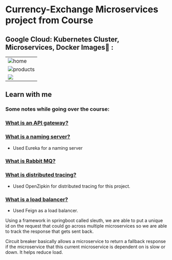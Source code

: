 # Currency-Exchange Microservices project from Course

## Google Cloud: Kubernetes Cluster, Microservices, Docker Images🙈 :


<table>
  <tr>
    <td><img src="https://user-images.githubusercontent.com/50753562/198386399-df008d87-fea5-4871-a0f7-ced36aafba08.png" alt="home" /></td>
  </tr>
  <tr>
    <td><img src="https://user-images.githubusercontent.com/50753562/198386403-da483afc-bcc3-4a67-8e44-d64c6f33c179.png" alt="products" /></td>
  </tr>
  <tr>
    <td><img src="https://user-images.githubusercontent.com/50753562/198386409-677ea657-bcf2-4d99-a2f8-f75972754512.png" /></td>
  </tr>
</table>


## Learn with me
### Some notes while going over the course: 

### [What is an API gateway? ](https://www.redhat.com/en/topics/api/what-does-an-api-gateway-do#:~:text=An%20API%20gateway%20is%20an,and%20return%20the%20appropriate%20result.)

### [What is a naming server? ](https://support.dnsimple.com/articles/what-is-a-nameserver/)
- Used Eureka for a naming server

### [What is Rabbit MQ? ](https://www.rabbitmq.com/)

### [What is distributed tracing? ](https://www.datadoghq.com/knowledge-center/distributed-tracing/#:~:text=Distributed%20tracing%20is%20a%20method,exhibit%20high%20latency%20or%20errors.)
- Used OpenZipkin for distributed tracing for this project.

### [What is a load balancer? ](https://www.nginx.com/resources/glossary/load-balancing/)

- Used Feign as a load balancer.

Using a framework in springboot called sleuth, we are able to put a unique id on the request that could go across multiple microservices so we are able to track the response that gets sent back. 

Circuit breaker basically allows a microservice to return a fallback response if the microservice that this current microservice is dependent on is slow or down. It helps reduce load.
